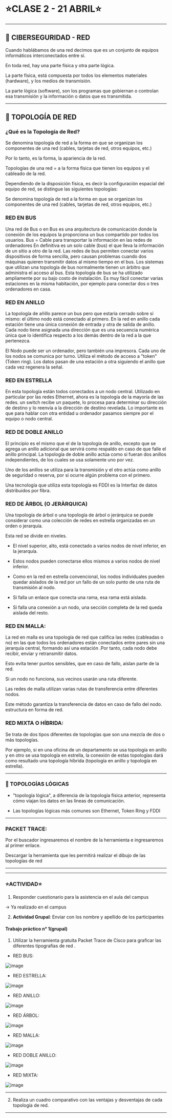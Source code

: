 # :star:CLASE 2 - 21 ABRIL:star:

---

## :book: CIBERSEGURIDAD - RED

Cuando hablábamos de una red decimos que es un conjunto de equipos informáticos interconectados entre sí.

En toda red, hay una parte física y otra parte lógica.

La parte física, está compuesta por todos los elementos materiales (hardware), y los medios de transmisión.

La parte lógica (software), son los programas que gobiernan o controlan esa transmisión y la información o datos que es transmitida.

---

## :book: TOPOLOGÍA DE RED 

### ¿Qué es la Topología de Red?


Se denomina topología de red a la forma en que se organizan los componentes de una red (cables, tarjetas de red, otros equipos, etc.)

Por lo tanto, es la forma, la apariencia de la red.

Topologías de una red = a la forma física que tienen los equipos y el cableado de la red.

Dependiendo de la disposición física, es decir la configuración espacial del equipo de red, se distingue las siguientes topologías:





Se denomina topología de red a la forma en que se organizan los componentes de una red (cables, tarjetas de red, otros equipos, etc.)



### RED EN BUS

Una red de Bus o en Bus es una arquitectura de comunicación donde la conexión de los equipos la proporciona un bus compartido por todos los usuarios.
Bus = Cable para transportar la información en las redes de ordenadores
En definitiva es un solo cable (bus) el que lleva la información de un sitio a otro de la red.
Las redes de bus permiten conectar varios dispositivos de forma sencilla, pero causan problemas cuando dos máquinas quieren transmitir datos al mismo tiempo en el bus.
Los sistemas que utilizan una topología de bus normalmente tienen un árbitro que administra el acceso al bus.
Esta topología de bus se ha utilizado ampliamente por su bajo costo de instalación.
Es muy fácil conectar varias estaciones en la misma habitación, por ejemplo para conectar dos o tres ordenadores en casa.

### RED EN ANILLO

La topología de añillo parece un bus pero que estaría cerrado sobre sí mismo: el último nodo está conectado al primero.
En la red en anillo cada estación tiene una única conexión de entrada y otra de salida de anillo.
Cada nodo tiene asignada una dirección que es una secuencia numérica única que lo identifica respecto a los demás dentro de la red a la que pertenezca.

El Nodo puede ser un ordenador, pero también una impresora. Cada uno de los nodos se comunica por turno.
Utiliza el método de acceso a "token" (Token ring). Los datos pasan de una estación a otra siguiendo el anillo que cada vez regenera la señal.

### RED EN ESTRELLA

En esta topología están todos conectados a un nodo central.
Utilizado en particular por las redes Ethernet, ahora es la topología de la mayoría de las redes.
un switch recibe un paquete, lo procesa para determinar su dirección de destino y lo reenvía a la dirección de destino revelada.
Lo importante es que para hablar con otra entidad u ordenador pasamos siempre por el equipo o nodo central.

### RED DE DOBLE ANILLO

El principio es el mismo que el de la topología de anillo, excepto que se agrega un anillo adicional que servirá como respaldo en caso de que falle el anillo principal.
La topología de doble anillo actúa como si fueran dos anillos independientes, de los cuales se usa solamente uno por vez.

Uno de los anillos se utiliza para la transmisión y el otro actúa como anillo de seguridad o reserva, por si ocurre algún problema con el primero.

Una tecnología que utiliza esta topología es FDDI es la Interfaz de datos distribuidos por fibra.

### RED DE ÀRBOL (O JERÀRQUICA)


Una topología de árbol o una topología de árbol o jerárquica se puede considerar como una colección de redes en estrella organizadas en un orden o jerarquía.

Esta red se divide en niveles.

- El nivel superior, alto, está conectado a varios nodos de nivel inferior, en la jerarquía.

- Estos nodos pueden conectarse ellos mismos a varios nodos de nivel inferior.

- Como en la red en estrella convencional, los nodos individuales pueden quedar aislados de la red por un fallo de un solo punto de una ruta de transmisión al nodo.

- Si falla un enlace que conecta una rama, esa rama está aislada.

- Si falla una conexión a un nodo, una sección completa de la red queda aislada del resto.

### RED EN MALLA:

La red en malla es una topología de red que califica las redes (cableadas o no) en las que todos los ordenadores están conectados entre pares sin una jerarquía central, formando así una estación .Por tanto, cada nodo debe recibir, enviar y retransmitir datos.

Esto evita tener puntos sensibles, que en caso de fallo, aíslan parte de la red.

Si un nodo no funciona, sus vecinos usarán una ruta diferente.

Las redes de malla utilizan varias rutas de transferencia entre diferentes nodos.

Este método garantiza la transferencia de datos en caso de fallo del nodo.
estructura en forma de red.


### RED MIXTA O HÍBRIDA:

Se trata de dos tipos diferentes de topologías que son una mezcla de dos o más topologías.

Por ejemplo, si en una oficina de un departamento se usa topología en anillo y en otro se usa topología en estrella, la conexión de estas topologías dará como resultado una topología híbrida (topología en anillo y topología en estrella).


---

### :book: TOPOLOGÍAS LÓGICAS

- "topología lógica", a diferencia de la topología física anterior, representa cómo viajan los datos en las líneas de comunicación.

- Las topologías lógicas más comunes son Ethernet, Token Ring y FDDI



---

### PACKET TRACE: 

Por el buscador ingresaremos el nombre de la herramienta e ingresaremos al primer enlace.

Descargar la herramienta que les permitirá realizar el dibujo de las topologías de red


---
---


### :star:ACTIVIDAD:star:

1. Responder cuestionario para la asistencia en el aula del campus

-> Ya realizado en el campus


2. **Actividad Grupal**: Enviar con los nombre y apellido de los participantes


#### Trabajo práctico n° 1(grupal)


1. Utilizar la herramienta gratuita Packet Trace de Cisco para graficar las diferentes tipografías de red .


- RED BUS:

![image](https://user-images.githubusercontent.com/72580574/235003312-2bf0b519-de9c-4d96-9710-f5249d060620.png)


- RED ESTRELLA:

![image](https://user-images.githubusercontent.com/72580574/235003341-355300ce-53ca-47ab-a870-eb1733891ac8.png)


- RED ANILLO:

![image](https://user-images.githubusercontent.com/72580574/235003374-f11ba25b-64df-477b-9b8c-5e044197e0ee.png)


- RED ÁRBOL:

![image](https://user-images.githubusercontent.com/72580574/235003410-511646c9-9be1-4c69-a1d7-08c617095b6a.png)

- RED MALLA:

![image](https://user-images.githubusercontent.com/72580574/235003442-65c5d662-dab5-455d-b70e-069ee9ff4e3b.png)

- RED DOBLE ANILLO:

![image](https://user-images.githubusercontent.com/72580574/235003501-425b36ed-d3f2-4e22-bc23-6c686dff8700.png)


- RED MIXTA:

![image](https://user-images.githubusercontent.com/72580574/235003534-1bb87624-3b21-4a0a-9d7d-dc786722bd9e.png)



---

2. Realiza un cuadro comparativo  con las ventajas y desventajas de cada topología de red.



---
